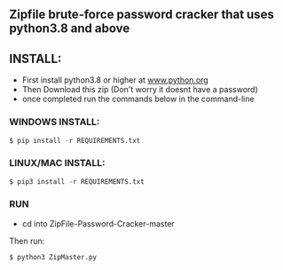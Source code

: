 ## Zipfile brute-force password cracker that uses python3.8 and above

## INSTALL:

- First install python3.8 or higher at www.python.org
- Then Download this zip (Don't worry it doesnt have a password)
- once completed run the commands below in the command-line

### WINDOWS INSTALL:
```python
$ pip install -r REQUIREMENTS.txt
```
### LINUX/MAC INSTALL:
```python
$ pip3 install -r REQUIREMENTS.txt
```
### RUN
- cd into ZipFile-Password-Cracker-master

Then run:
```python
$ python3 ZipMaster.py
```
